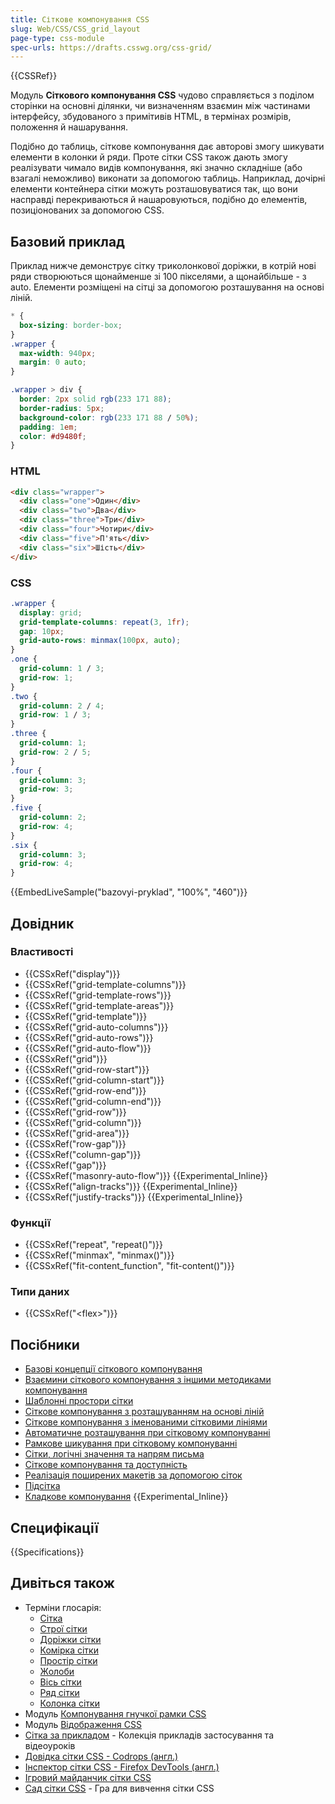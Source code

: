 ```yaml
---
title: Сіткове компонування CSS
slug: Web/CSS/CSS_grid_layout
page-type: css-module
spec-urls: https://drafts.csswg.org/css-grid/
---
```


{{CSSRef}}

Модуль **Сіткового компонування CSS** чудово справляється з поділом сторінки на основні ділянки, чи визначенням взаємин між частинами інтерфейсу, збудованого з примітивів HTML, в термінах розмірів, положення й нашарування.

Подібно до таблиць, сіткове компонування дає авторові змогу шикувати елементи в колонки й ряди. Проте сітки CSS також дають змогу реалізувати чимало видів компонування, які значно складніше (або взагалі неможливо) виконати за допомогою таблиць. Наприклад, дочірні елементи контейнера сітки можуть розташовуватися так, що вони насправді перекриваються й нашаровуються, подібно до елементів, позиціонованих за допомогою CSS.

## Базовий приклад

Приклад нижче демонструє сітку триколонкової доріжки, в котрій нові ряди створюються щонайменше зі 100 пікселями, а щонайбільше - з auto. Елементи розміщені на сітці за допомогою розташування на основі ліній.

```css hidden
* {
  box-sizing: border-box;
}
.wrapper {
  max-width: 940px;
  margin: 0 auto;
}

.wrapper > div {
  border: 2px solid rgb(233 171 88);
  border-radius: 5px;
  background-color: rgb(233 171 88 / 50%);
  padding: 1em;
  color: #d9480f;
}
```

### HTML

```html
<div class="wrapper">
  <div class="one">Один</div>
  <div class="two">Два</div>
  <div class="three">Три</div>
  <div class="four">Чотири</div>
  <div class="five">П'ять</div>
  <div class="six">Шість</div>
</div>
```

### CSS

```css
.wrapper {
  display: grid;
  grid-template-columns: repeat(3, 1fr);
  gap: 10px;
  grid-auto-rows: minmax(100px, auto);
}
.one {
  grid-column: 1 / 3;
  grid-row: 1;
}
.two {
  grid-column: 2 / 4;
  grid-row: 1 / 3;
}
.three {
  grid-column: 1;
  grid-row: 2 / 5;
}
.four {
  grid-column: 3;
  grid-row: 3;
}
.five {
  grid-column: 2;
  grid-row: 4;
}
.six {
  grid-column: 3;
  grid-row: 4;
}
```

{{EmbedLiveSample("bazovyi-pryklad", "100%", "460")}}

## Довідник

### Властивості

- {{CSSxRef("display")}}
- {{CSSxRef("grid-template-columns")}}
- {{CSSxRef("grid-template-rows")}}
- {{CSSxRef("grid-template-areas")}}
- {{CSSxRef("grid-template")}}
- {{CSSxRef("grid-auto-columns")}}
- {{CSSxRef("grid-auto-rows")}}
- {{CSSxRef("grid-auto-flow")}}
- {{CSSxRef("grid")}}
- {{CSSxRef("grid-row-start")}}
- {{CSSxRef("grid-column-start")}}
- {{CSSxRef("grid-row-end")}}
- {{CSSxRef("grid-column-end")}}
- {{CSSxRef("grid-row")}}
- {{CSSxRef("grid-column")}}
- {{CSSxRef("grid-area")}}
- {{CSSxRef("row-gap")}}
- {{CSSxRef("column-gap")}}
- {{CSSxRef("gap")}}
- {{CSSxRef("masonry-auto-flow")}} {{Experimental_Inline}}
- {{CSSxRef("align-tracks")}} {{Experimental_Inline}}
- {{CSSxRef("justify-tracks")}} {{Experimental_Inline}}

### Функції

- {{CSSxRef("repeat", "repeat()")}}
- {{CSSxRef("minmax", "minmax()")}}
- {{CSSxRef("fit-content_function", "fit-content()")}}

### Типи даних

- {{CSSxRef("&lt;flex&gt;")}}

## Посібники

- [Базові концепції сіткового компонування](/uk/docs/Web/CSS/CSS_grid_layout/Basic_concepts_of_grid_layout)
- [Взаємини сіткового компонування з іншими методиками компонування](/uk/docs/Web/CSS/CSS_grid_layout/Relationship_of_grid_layout_with_other_layout_methods)
- [Шаблонні простори сітки](/uk/docs/Web/CSS/CSS_grid_layout/Grid_template_areas)
- [Сіткове компонування з розташуванням на основі ліній](/uk/docs/Web/CSS/CSS_grid_layout/Grid_layout_using_line-based_placement)
- [Сіткове компонування з іменованими сітковими лініями](/uk/docs/Web/CSS/CSS_grid_layout/Grid_layout_using_named_grid_lines)
- [Автоматичне розташування при сітковому компонуванні](/uk/docs/Web/CSS/CSS_grid_layout/Auto-placement_in_grid_layout)
- [Рамкове шикування при сітковому компонуванні](/uk/docs/Web/CSS/CSS_grid_layout/Box_alignment_in_grid_layout)
- [Сітки, логічні значення та напрям письма](/uk/docs/Web/CSS/CSS_grid_layout/Grids_logical_values_and_writing_modes)
- [Сіткове компонування та доступність](/uk/docs/Web/CSS/CSS_grid_layout/Grid_layout_and_accessibility)
- [Реалізація поширених макетів за допомогою сіток](/uk/docs/Web/CSS/CSS_grid_layout/Realizing_common_layouts_using_grids)
- [Підсітка](/uk/docs/Web/CSS/CSS_grid_layout/Subgrid)
- [Кладкове компонування](/uk/docs/Web/CSS/CSS_grid_layout/Masonry_layout) {{Experimental_Inline}}

## Специфікації

{{Specifications}}

## Дивіться також

- Терміни глосарія:
  - [Сітка](/uk/docs/Glossary/Grid)
  - [Строї сітки](/uk/docs/Glossary/Grid_Lines)
  - [Доріжки сітки](/uk/docs/Glossary/Grid_Tracks)
  - [Комірка сітки](/uk/docs/Glossary/Grid_Cell)
  - [Простір сітки](/uk/docs/Glossary/Grid_Areas)
  - [Жолоби](/uk/docs/Glossary/Gutters)
  - [Вісь сітки](/uk/docs/Glossary/Grid_Axis)
  - [Ряд сітки](/uk/docs/Glossary/Grid_Row)
  - [Колонка сітки](/uk/docs/Glossary/Grid_Column)
- Модуль [Компонування гнучкої рамки CSS](/uk/docs/Web/CSS/CSS_flexible_box_layout)
- Модуль [Відображення CSS](/uk/docs/Web/CSS/CSS_display)
- [Сітка за прикладом](https://gridbyexample.com/) - Колекція прикладів застосування та відеоуроків
- [Довідка сітки CSS - Codrops (англ.)](https://tympanus.net/codrops/css_reference/grid/)
- [Інспектор сітки CSS - Firefox DevTools (англ.)](https://firefox-source-docs.mozilla.org/devtools-user/page_inspector/how_to/examine_grid_layouts/index.html)
- [Ігровий майданчик сітки CSS](https://mozilladevelopers.github.io/playground/css-grid/)
- [Сад сітки CSS](https://cssgridgarden.com) - Гра для вивчення сітки CSS
